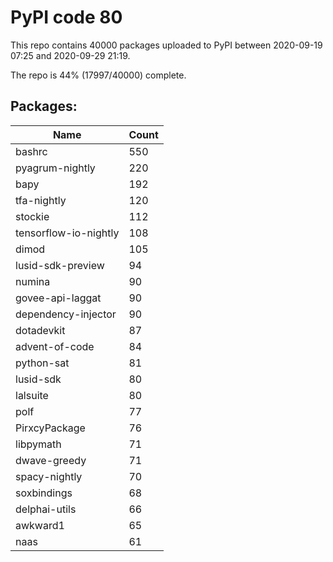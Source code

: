 # PyPI code 80

This repo contains 40000 packages uploaded to PyPI between 
2020-09-19 07:25 and 2020-09-29 21:19.

The repo is 44% (17997/40000) complete.

## Packages:

| Name  | Count |
| ----- | ----- |
| bashrc | 550 |
| pyagrum-nightly | 220 |
| bapy | 192 |
| tfa-nightly | 120 |
| stockie | 112 |
| tensorflow-io-nightly | 108 |
| dimod | 105 |
| lusid-sdk-preview | 94 |
| numina | 90 |
| govee-api-laggat | 90 |
| dependency-injector | 90 |
| dotadevkit | 87 |
| advent-of-code | 84 |
| python-sat | 81 |
| lusid-sdk | 80 |
| lalsuite | 80 |
| polf | 77 |
| PirxcyPackage | 76 |
| libpymath | 71 |
| dwave-greedy | 71 |
| spacy-nightly | 70 |
| soxbindings | 68 |
| delphai-utils | 66 |
| awkward1 | 65 |
| naas | 61 |


